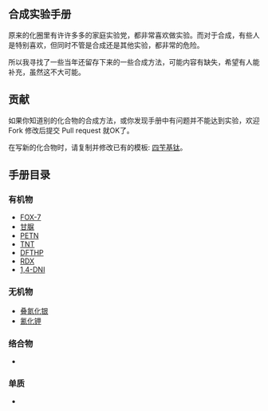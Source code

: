 ## 合成实验手册

原来的化圈里有许许多多的家庭实验党，都非常喜欢做实验。而对于合成，有些人是特别喜欢，但同时不管是合成还是其他实验，都非常的危险。

所以我寻找了一些当年还留存下来的一些合成方法，可能内容有缺失，希望有人能补充，虽然这不大可能。

## 贡献

如果你知道别的化合物的合成方法，或你发现手册中有问题并不能达到实验，欢迎 Fork 修改后提交 Pull request 就OK了。

在写新的化合物时，请复制并修改已有的模板: [四苄基钛](handbook/template/四苄基钛.md)。

## 手册目录

### 有机物

* [FOX-7](handbook/organic/FOX-7/FOX-7.md)
* [甘脲](handbook/organic/甘脲/甘脲.md)
* [PETN](handbook/organic/PETN/PETN.md)
* [TNT](handbook/organic/TNT/TNT.md)
* [DFTHP](handbook/organic/DFTHP/DFTHP.md)
* [RDX](handbook/organic/RDX/RDX.md)
* [1,4-DNI](handbook/organic/1,4-DNI/1,4-DNI.md)

### 无机物

* [叠氮化银](handbook/inorganic/叠氮化银/叠氮化银.md)
* [氰化钾](handbook/inorganic/氰化钾/氰化钾.md)

### 络合物

* 

### 单质

* 
